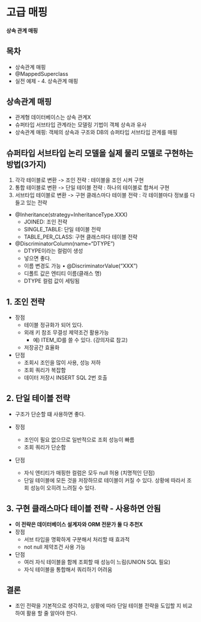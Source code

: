 
# 고급 매핑
#### 상속 관계 매핑

## 목차
+ 상속관계 매핑
+ @MappedSuperclass
+ 실전 예제 - 4. 상속관계 매핑

## 상속관계 매핑

+ 관계형 데이터베이스는 상속 관계X
+ 슈퍼타입 서브타입 관계라는 모델링 기법이 객체 상속과 유사
+ 상속관계 매핑: 객체의 상속과 구조와 DB의 슈퍼타입 서브타입 관계를 매핑

## 슈퍼타입 서브타입 논리 모델을 실제 물리 모델로 구현하는 방법(3가지)
1. 각각 테이블로 변환 -> 조인 전략 : 테이블을 조인 시켜 구현
2. 통합 테이블로 변환 -> 단일 테이블 전략 : 하나의 테이블로 합쳐서 구현
3. 서브타입 테이블로 변환 -> 구현 클래스마다 테이블 전략 : 각 테이블마다 정보를 다 들고 있는 전략 

+ @Inheritance(strategy=InheritanceType.XXX)
  - JOINED: 조인 전략
  - SINGLE_TABLE: 단일 테이블 전략
  - TABLE_PER_CLASS: 구현 클래스마다 테이블 전략
+ @DiscriminatorColumn(name=“DTYPE”)
  - DTYPE이라는 컬럼이 생성
  - 넣으면 좋다. 
  - 이름 변경도 가능
• @DiscriminatorValue(“XXX”)
  - 디폴트 값은 엔티티 이름(클래스 명)
  - DTYPE 컬럼 값이 세팅됨
  
## 1. 조인 전략
+ 장점
  - 테이블 정규화가 되어 있다.
  - 외래 키 참조 무결성 제약조건 활용가능
    - 예) ITEM_ID를 쓸 수 있다. (강의자료 참고)
  - 저장공간 효율화
+ 단점
  - 조회시 조인을 많이 사용, 성능 저하
  - 조회 쿼리가 복잡함
  - 데이터 저장시 INSERT SQL 2번 호출
  
## 2. 단일 테이블 전략
+ 구조가 단순할 떄 사용하면 좋다.

+ 장점
  - 조인이 필요 없으므로 일반적으로 조회 성능이 빠름
  - 조회 쿼리가 단순함
+ 단점
  - 자식 엔티티가 매핑한 컬럼은 모두 null 허용 (치명적인 단점)
  - 단일 테이블에 모든 것을 저장하므로 테이블이 커질 수 있다. 상황에 따라서 조회 성능이 오히려 느려질 수 있다.
  
## 3. 구현 클래스마다 테이블 전략 - 사용하면 안됨
+ **이 전략은 데이터베이스 설계자와 ORM 전문가 둘 다 추천X**
+ 장점
  - 서브 타입을 명확하게 구분해서 처리할 때 효과적
  - not null 제약조건 사용 가능
+ 단점
  - 여러 자식 테이블을 함께 조회할 때 성능이 느림(UNION SQL 필요)
  - 자식 테이블을 통합해서 쿼리하기 어려움  
  
  
## 결론
+ 조인 전략을 기본적으로 생각하고, 상황에 따라 단일 테이블 전략을 도입할 지 비교하여 활용 할 줄 알아야 한다.

